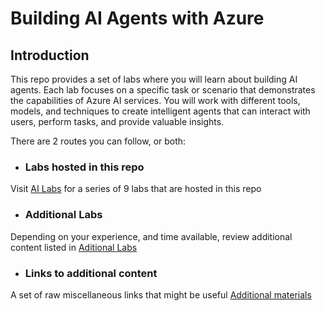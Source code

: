 # Building AI Agents with Azure 

## Introduction
This repo provides a set of labs where you will learn about building AI agents. Each lab focuses on a specific task or scenario that demonstrates the capabilities of Azure AI services. You will work with different tools, models, and techniques to create intelligent agents that can interact with users, perform tasks, and provide valuable insights.

There are 2 routes you can follow, or both:

- ### Labs hosted in this repo
Visit [AI Labs](ailab.md) for a series of 9 labs that are hosted in this repo

- ### Additional Labs
Depending on your experience, and time available, review additional content listed in [Aditional Labs](materials.md)

- ### Links to additional content 
A set of raw miscellaneous links that might be useful   [Additional materials](additional_content.md)


